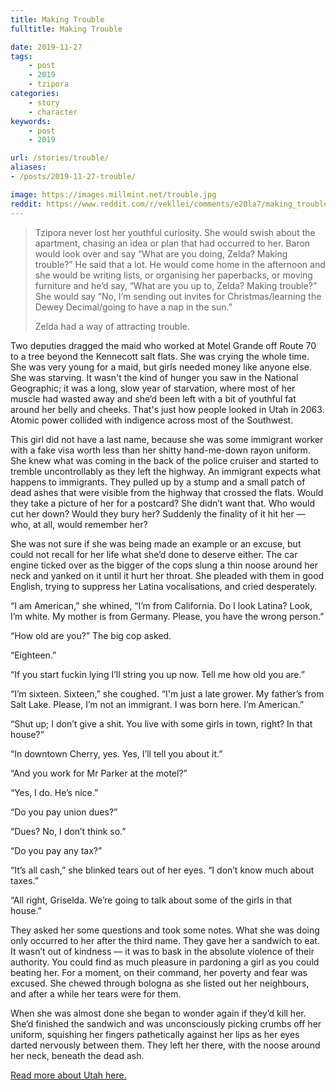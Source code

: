 ```yaml
---
title: Making Trouble
fulltitle: Making Trouble

date: 2019-11-27
tags:
    - post
    - 2019
    - tzipora
categories:
    - story
    - character
keywords:
    - post
    - 2019

url: /stories/trouble/
aliases:
- /posts/2019-11-27-trouble/

image: https://images.millmint.net/trouble.jpg
reddit: https://www.reddit.com/r/vekllei/comments/e20la7/making_trouble/
---
```


>Tzipora never lost her youthful curiosity. She would swish about the apartment, chasing an idea or plan that had occurred to her. Baron would look over and say “What are you doing, Zelda? Making trouble?” He said that a lot. He would come home in the afternoon and she would be writing lists, or organising her paperbacks, or moving furniture and he’d say, “What are you up to, Zelda? Making trouble?” She would say “No, I’m sending out invites for Christmas/learning the Dewey Decimal/going to have a nap in the sun.”
>
>Zelda had a way of attracting trouble.

Two deputies dragged the maid who worked at Motel Grande off Route 70 to a tree beyond the Kennecott salt flats. She was crying the whole time. She was very young for a maid, but girls needed money like anyone else. She was starving. It wasn't the kind of hunger you saw in the National Geographic; it was a long, slow year of starvation, where most of her muscle had wasted away and she’d been left with a bit of youthful fat around her belly and cheeks. That's just how people looked in Utah in 2063. Atomic power collided with indigence across most of the Southwest.

This girl did not have a last name, because she was some immigrant worker with a fake visa worth less than her shitty hand-me-down rayon uniform. She knew what was coming in the back of the police cruiser and started to tremble uncontrollably as they left the highway. An immigrant expects what happens to immigrants. They pulled up by a stump and a small patch of dead ashes that were visible from the highway that crossed the flats. Would they take a picture of her for a postcard? She didn’t want that. Who would cut her down? Would they bury her? Suddenly the finality of it hit her — who, at all, would remember her?

She was not sure if she was being made an example or an excuse, but could not recall for her life what she’d done to deserve either. The car engine ticked over as the bigger of the cops slung a thin noose around her neck and yanked on it until it hurt her throat. She pleaded with them in good English, trying to suppress her Latina vocalisations, and cried desperately.

“I am American,” she whined, “I’m from California. Do I look Latina? Look, I’m white. My mother is from Germany. Please, you have the wrong person.”

“How old are you?” The big cop asked.

“Eighteen.”

“If you start fuckin lying I’ll string you up now. Tell me how old you are.”

“I’m sixteen. Sixteen,” she coughed. “I'm just a late grower. My father’s from Salt Lake. Please, I’m not an immigrant. I was born here. I’m American.”

“Shut up; I don’t give a shit. You live with some girls in town, right? In that house?”

“In downtown Cherry, yes. Yes, I’ll tell you about it.”

“And you work for Mr Parker at the motel?”

“Yes, I do. He’s nice.”

“Do you pay union dues?”

“Dues? No, I don’t think so.”

“Do you pay any tax?”

“It’s all cash,” she blinked tears out of her eyes. “I don’t know much about taxes.”

“All right, Griselda. We’re going to talk about some of the girls in that house.”

They asked her some questions and took some notes. What she was doing only occurred to her after the third name. They gave her a sandwich to eat. It wasn’t out of kindness — it was to bask in the absolute violence of their authority. You could find as much pleasure in pardoning a girl as you could beating her. For a moment, on their command, her poverty and fear was excused. She chewed through bologna as she listed out her neighbours, and after a while her tears were for them.

When she was almost done she began to wonder again if they’d kill her. She’d finished the sandwich and was unconsciously picking crumbs off her uniform, squishing her fingers pathetically against her lips as her eyes darted nervously between them. They left her there, with the noose around her neck, beneath the dead ash.

[Read more about Utah here.](https://www.reddit.com/r/worldbuilding/comments/c05k16/absolute_grotesque/)
